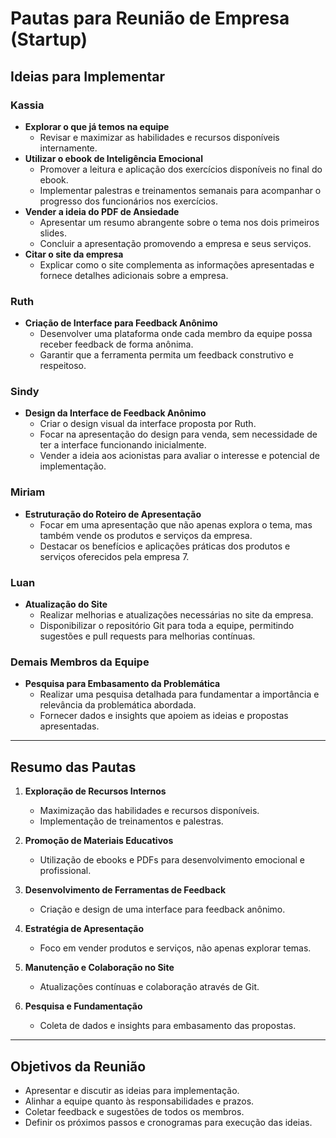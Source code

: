 # Pautas para Reunião de Empresa (Startup)

## Ideias para Implementar

### Kassia
- **Explorar o que já temos na equipe**
  - Revisar e maximizar as habilidades e recursos disponíveis internamente.
- **Utilizar o ebook de Inteligência Emocional**
  - Promover a leitura e aplicação dos exercícios disponíveis no final do ebook.
  - Implementar palestras e treinamentos semanais para acompanhar o progresso dos funcionários nos exercícios.
- **Vender a ideia do PDF de Ansiedade**
  - Apresentar um resumo abrangente sobre o tema nos dois primeiros slides.
  - Concluir a apresentação promovendo a empresa e seus serviços.
- **Citar o site da empresa**
  - Explicar como o site complementa as informações apresentadas e fornece detalhes adicionais sobre a empresa.

### Ruth
- **Criação de Interface para Feedback Anônimo**
  - Desenvolver uma plataforma onde cada membro da equipe possa receber feedback de forma anônima.
  - Garantir que a ferramenta permita um feedback construtivo e respeitoso.

### Sindy
- **Design da Interface de Feedback Anônimo**
  - Criar o design visual da interface proposta por Ruth.
  - Focar na apresentação do design para venda, sem necessidade de ter a interface funcionando inicialmente.
  - Vender a ideia aos acionistas para avaliar o interesse e potencial de implementação.

### Miriam
- **Estruturação do Roteiro de Apresentação**
  - Focar em uma apresentação que não apenas explora o tema, mas também vende os produtos e serviços da empresa.
  - Destacar os benefícios e aplicações práticas dos produtos e serviços oferecidos pela empresa 7.

### Luan
- **Atualização do Site**
  - Realizar melhorias e atualizações necessárias no site da empresa.
  - Disponibilizar o repositório Git para toda a equipe, permitindo sugestões e pull requests para melhorias contínuas.

### Demais Membros da Equipe
- **Pesquisa para Embasamento da Problemática**
  - Realizar uma pesquisa detalhada para fundamentar a importância e relevância da problemática abordada.
  - Fornecer dados e insights que apoiem as ideias e propostas apresentadas.

---

## Resumo das Pautas

1. **Exploração de Recursos Internos**
   - Maximização das habilidades e recursos disponíveis.
   - Implementação de treinamentos e palestras.

2. **Promoção de Materiais Educativos**
   - Utilização de ebooks e PDFs para desenvolvimento emocional e profissional.

3. **Desenvolvimento de Ferramentas de Feedback**
   - Criação e design de uma interface para feedback anônimo.

4. **Estratégia de Apresentação**
   - Foco em vender produtos e serviços, não apenas explorar temas.

5. **Manutenção e Colaboração no Site**
   - Atualizações contínuas e colaboração através de Git.

6. **Pesquisa e Fundamentação**
   - Coleta de dados e insights para embasamento das propostas.

---

## Objetivos da Reunião

- Apresentar e discutir as ideias para implementação.
- Alinhar a equipe quanto às responsabilidades e prazos.
- Coletar feedback e sugestões de todos os membros.
- Definir os próximos passos e cronogramas para execução das ideias.